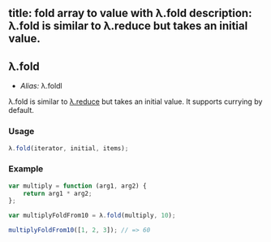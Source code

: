 title: fold array to value with λ.fold
description: λ.fold is similar to λ.reduce but takes an initial value.
---

## λ.fold

- *Alias:* λ.foldl

λ.fold is similar to [λ.reduce](/collections/reduce/) but takes an initial value. It supports currying by default.

### Usage

```js
λ.fold(iterator, initial, items);
```

### Example

```js
var multiply = function (arg1, arg2) {
    return arg1 * arg2;
};

var multiplyFoldFrom10 = λ.fold(multiply, 10);

multiplyFoldFrom10([1, 2, 3]); // => 60
```
